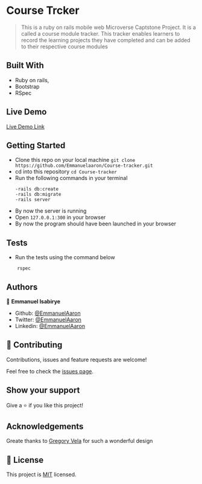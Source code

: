 # Course Trcker

> This is a ruby on rails mobile web Microverse Captstone Project. It is a called a course module tracker. This tracker enables learners to record the learning projects they have completed and can be added to their respective course modules
## Built With

- Ruby on rails,
- Bootstrap
- RSpec

## Live Demo

[Live Demo Link](https://course-tracker1.herokuapp.com/)


## Getting Started
- Clone this repo on your local machine
    `git clone https://github.com/Emmanuelaaron/Course-tracker.git`
- cd into this repository
    `cd Course-tracker`
- Run the following commands in your terminal
    ```-bundle install
    -rails db:create
    -rails db:migrate
    -rails server
    ```
- By now the server is running
- Open `127.0.0.1:300` in your browser
- By now the program should have been launched in your browser

## Tests
- Run the tests using the command below
```
    rspec
```
## Authors

👤 **Emmanuel Isabirye**

- Github: [@EmmanuelAaron](https://github.com/Emmanuelaaron)
- Twitter: [@EmmanuelAaron](https://twitter.com/EmmanuelIsabir1)
- Linkedin: [@EmmanuelAaron](https://www.linkedin.com/in/fullstackwebdev-emma/)


## 🤝 Contributing

Contributions, issues and feature requests are welcome!

Feel free to check the [issues page](https://github.com/Emmanuelaaron/transactions/issues).

## Show your support

Give a ⭐️ if you like this project!

## Acknowledgements

Greate thanks to [Gregory Vela](https://www.behance.net/gregoirevella) for such a wonderful design


## 📝 License

This project is [MIT](lic.url) licensed. 
